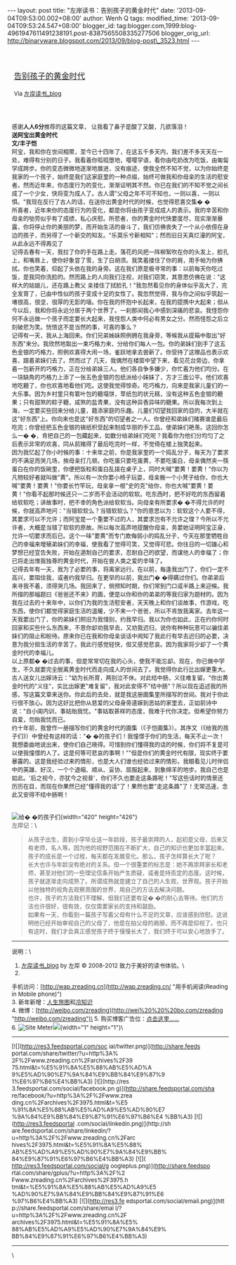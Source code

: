 --- layout: post title: "左岸读书：告别孩子的黄金时代" date:
'2013-09-04T09:53:00.002+08:00' author: Wenh Q tags: modified\_time:
'2013-09-04T09:53:24.547+08:00' blogger\_id:
tag:blogger.com,1999:blog-4961947611491238191.post-8387565508335277506
blogger\_orig\_url:
http://binaryware.blogspot.com/2013/09/blog-post\_3523.html ---
<div style="margin: 10px; padding: 5px;">

<div style="font-size: 18px;">

[\
告别孩子的黄金时代](http://zreading.cn.feedsportal.com/c/35042/f/647833/s/30be57fc/sc/38/l/0L0Szreading0Bcn0Carchives0C39750Bhtml/story01.htm)

</div>

<div style="font-size: 13px;">

Via [左岸读书\_blog](http://www.zreading.cn/)

</div>

</div>

<div style="font-size: 13px; padding: 15px 0 10px 10px;">

感谢**人人6分**推荐的这篇文章， 让我看了鼻子是酸了又酸，几欲落泪！\
**送阿宝出黄金时代**\
**文/丰子恺**\
阿宝，我和你在世间相聚，至今已十四年了，在这五千多天内，我们差不多天天在一处，难得有分别的日子。我看着你呱呱堕地，嘤嘤学语，看你由吃奶改为吃饭，由匍匐学成跨步。你的变态微微地逐渐地展进，没有痕迹，使我全然不知不觉，以为你始终是我家的一个孩子，始终是我们这家庭里的一种点缀，始终可做我和你母亲的生活的慰安者。然而近年来，你态度行为的变化，渐渐证明其不然。你已在我们的不知不觉之间长成了一个少女，快将变为成人了。古人谓"父母之年不可不知也，一则以喜，一则以惧。"我现在反行了古人的话，在送你出黄金时代的时候，也觉得悲喜交集�
�\
所喜者，近年来你的态度行为的变化，都是你将由孩子变成成人的表示。我的辛苦和你母亲的劬劳似乎有了成绩，私心庆慰。所悲者，你的黄金时代快要度尽，现实渐渐暴露，你将停止你的美丽的梦，而开始生活的奋斗了，我们仿佛丧失了一个从小依傍在身边的孩子，而另得了一个新交的知友。"乐莫乐兮新相知"；然而旧日天真烂漫的阿宝，从此永远不得再见了\
记得去春有一天，我拉了你的手在路上走。落花的风把一阵柳絮吹在你的头发上，脸孔上，和嘴唇上，使你好象冒了雪，生了白胡须。我笑着搂住了你的肩，用手帕为你拂拭。你也笑着，仰起了头依在我的身旁。这在我们原是极寻常的事：以前每天你吃过饭，是我同你洗脸的。然而路上的人向我们注视，对我们窃笑，其意思仿佛在说："这样大的姑娘儿，还在路上教父
亲搂住了拭脸孔！"我忽然看见你的身体似乎高大了，完全发育了，已由中性似的孩子变成十足的女性了。我忽然觉得，我与你之间似乎筑起一堵很高，很坚，很厚的无影的墙。你在我的怀抱中长起来，在我的提携中大起来；但从今以后，我和你将永远分居于两个世界了。一刹那间我心中感到深痛的悲哀。我怪怨你何不永远做一个孩子而定要长大起来，我怪怨人类中何必有男女之分。然而怪怨之后立刻破悲为笑。恍悟这不是当然的事，可喜的事么？\
记得有一天，我从上海回来。你们兄弟姊妹照例拥在我身旁，等候我从提箱中取出"好东西"来分。我欣然地取出一束巧格力来，分给你们每人一包。你的弟妹们到手了这五色金银的巧格力，照例欢喜得大闹一场，雀跃地拿去尝新了。你受持了这赠品也表示欢喜，跟着弟妹们去了。然而过了
几天，我偶然在楼窗中望下来，看见花台旁边，你拿着一包新开的巧格力，正在分给弟妹三人。他们各自争多嫌少，你忙着为他们均分。在一块缺角的巧格力上添了一张五色金银的包纸派给小妹妹了，方才三面公平。他们欢喜地吃糖了，你也欢喜地看他们吃。这使我觉得惊奇。吃巧格力，向来是我家儿童们的一大乐事。因为乡村里只有箬叶包的糖塌饼，草纸包的状元糕，没有这种五色金银的糖果；只有甜煞的粽子糖，咸煞的盐青果，没有这种异香异味的糖果。所以我每次到上海，一定要买些回来分给儿童，籍添家庭的乐趣。儿童们切望我回家的目的，大半就在这"好东西"上。你向来也是这"好东西"的切望者之一人。你曾经和弟妹们赌赛谁是最后吃完；你曾经把五色金银的锡纸积受起来制成华丽的手工品，使弟妹们艳羡。这回你怎么一�
�，肯把自己的一包藏起来，如数分给弟妹们吃呢？我看你为他们分均匀了之后表示非常的欢喜，同从前赌得了最后吃完时一样，不觉倚在楼上独笑起来。\
因为我忆起了你小时候的事：十来年之前，你是我家里的一个捣乱分子，每天为了要求的不满足而哭几场，挨母亲打几顿。你吃蛋只要吃蛋黄，不要吃蛋白，母亲偶然夹一筷蛋白在你的饭碗里，你便把饭粒和蛋白乱拨在桌子上，同时大喊"要黄！要黄！"你以为凡物较好者就叫做"黄"。所以有一次你要小椅子玩耍，母亲搬一个小凳子给你，你也大喊"要黄！要黄！"你要长竹竿玩，母亲拿一根"史的克"给你，你也大喊"要黄！要黄！"你看不起那时候还只一二岁而不会活动的软软。吃东西时，把不好吃的东西留着给软软吃；讲故事时，把不幸的角色派给软软当。向母亲有所要求�
�不得允许的时候，你就高声地问："当错软软么？当错软软么？"你的意思以为：软软这个人要不得，其要求可以不允许；而阿宝是一个重要不过的人，其要求岂有不允许之理？今所以不允许者，大概是当错了软软的原故。所以每次高声地提醒你母亲，务要她证明阿宝正身，允许一切要求而后已。这个一味"要黄"而专门欺侮弱小的捣乱分子，今天在那里牺牲自己的幸福来增殖弟妹们的幸福，使我看了觉得可笑，又觉得可悲。你往日的一切雄心和梦想已经宣告失败，开始在遏制自己的要求，忍耐自己的欲望，而谋他人的幸福了；你已将走出惟我独尊的黄金时代，开始在尝人类之爱的辛味了。\
记得去年有一天，我为了必要的事，将离家远行。在以前，每逢我出门了，你们一定不高兴，要阻住我，或者约我早归。在更早的以前，我出门�
�得瞒过你们。你弟弟后来寻我不着，须得哭几场。我回来了，倘预知时期，你们常到门口或半路上来迎候。我所描的那幅题曰《爸爸还不来》的画，便是以你和你的弟弟的等我归家为题材的。因为我在过去的十来年中，以你们为我的生活慰安者，天天晚上和你们谈故事，作游戏，吃东西，使你们都觉得家庭生活的温暖，少不来一个爸爸，所以不肯放我离家。去年这一天我要出门了，你的弟妹们照旧为我惜别，约我早归。我以为你也如此，正在约你何时回家和买些什么东西来，不意你却劝我早去，又劝我迟归，说你有种种玩意可以骗住弟妹们的阻止和盼待。原来你已在我和你母亲谈话中闻知了我此行有早去迟归的必要，决意为我分担生活的辛苦了。我此行感觉轻快，但又感觉悲哀。因为我家将少却了一个黄金时代的幸福儿。\
以上原都�
�过去的事，但是常常切在我的心头，使我不能忘却。现在，你已做中学生，不久就要完全脱离黄金时代而走向成人的世间去了。我觉得你此行比出嫁更重大。古人送女儿出嫁诗云："幼为长所育，两别泣不休。对此结中肠，义往难复留。"你出黄金时代的"义往"，实比出嫁更"难复留"，我对此安得不"结中肠"？所以现在追述我的所感，写这篇文章来送你。你此后的去处，就是我这册画集里所描写的世间。我对于你此行很不放心。因为这好比把你从慈爱的父母身旁遣嫁到恶姑的家里去，正如前诗中说："自小闺内训，事姑贻我忧。"事姑取甚样的态度，我难于代你决定。但希望你努力自爱，勿贻我忧而已。\
约十年前，我曾作一册描写你们的黄金时代的画集（《子恺画集》）。其序文（《给我的孩子们》）中曾经有这样的话："�
�的孩子们！我憧憬于你们的生活，每天不止一次！我想委曲地说出来，使你们自己晓得。可惜到你们懂得我的话的时候，你们将不复是可以使我憧憬的人了。这是何等可悲哀的事啊！""但是你们的黄金时代有限，现实终于要暴露的。这是我经验过来的情形，也是大人们谁也经验过来的情形。我眼看见儿时伴侣中的英雄、好汉，一个个退缩、顺从、妥协、屈服起来，到象绵羊的地步。我自己也是如此。'后之视今，亦犹今之视昔'，你们不久也要走这条路呢！"写这些话时的情景还历历在目，而现在你果然已经"懂得我的话"了！果然也要"走这条路"了！无常迅速，念此又安得不结中肠啊！\
\
\
![给�
�的孩子们](http://www.zreading.net/wp-content/uploads/2013/09/hjsd.jpg){width="420"
height="426"}\
<span style="color: #888888;">**左岸记：**</span>\
> 从孩子出生，直到小学毕业这一年龄段，孩子最崇拜的人，起初是父母，后来又有老师，名人等。因为他的视野范围在不断扩大，自己的知识也更加丰富起来。孩子的成长是一个过程，每天都在发展变化。那么，孩子怎样算长大了呢？\
> 长大也许与年龄没有绝对的关系。但一个很重要的标志是：她不再崇拜家长和老师，甚至对他们的一些理论信条开始产生质疑，或者是持否定的态度。这时候，孩子就逐渐走向成熟了。所谓成熟就是建立了自己的人生观，世界观。孩子开始以他独特的视角去观察周围的世界，用自己的方法去解决问题。\
> 也许，孩子的方法我们不理解，但我们还要有足�
> �的耐心去等待。他们的方法也许很好，很有效，仅仅需要家长的支持和鼓励。\
> 如果有一天，你看到一篇孩子写着父母有什么不足的文章，应该感到欣慰。这说明他已经开始审视自己的父母了，他是在拍父母的肩膀，而不再是仰视了。也只有这时，我们才会真正感觉孩子终于慢慢长大了，我们终于可以安心地放手了。

------------------------------------------------------------------------

说明：\
1. [左岸读书\_blog](http://zreading.cn/) by 左岸 © 2008-2012
致力于美好的读书体验。\
2.
手机访问：[http://wap.zreading.cn](http://wap.zreading.cn/ "用手机阅读(Reading in Mobile phone)")\
3.
新年新增：[人生旅图](http://www.zreading.net/ "人生旅图")和[冷知识](http://www.zreading.net/lenzhishi "冷知识")\
4.
微博：[http://weibo.com/zreading](http://wei%20%20%20bo.com/zreading "http://weibo.com/zreading")\
5.
购买博客广告位：[点击这里……](http://www.zreading.cn/about#ad "看了会心动!")\
6. ![Site
Meter](http://s12.sitemeter.com/meter.asp?site=s12zxfclz)![](http://zreading.cn.feedsportal.com/c/35042/f/647833/s/30be57fc/sc/38/mf.gif){width="1"
height="1"}\
<div>

  ------------------------------------ ------------------------------------
  [![](http://res3.feedsportal.com/soc 
  ial/twitter.png)](http://share.feeds 
  portal.com/share/twitter/?u=http%3A% 
  2F%2Fwww.zreading.cn%2Farchives%2F39 
  75.html&t=%E5%91%8A%E5%88%AB%E5%AD%A 
  9%E5%AD%90%E7%9A%84%E9%BB%84%E9%87%9 
  1%E6%97%B6%E4%BB%A3) [![](http://res 
  3.feedsportal.com/social/facebook.pn 
  g)](http://share.feedsportal.com/sha 
  re/facebook/?u=http%3A%2F%2Fwww.zrea 
  ding.cn%2Farchives%2F3975.html&t=%E5 
  %91%8A%E5%88%AB%E5%AD%A9%E5%AD%90%E7 
  %9A%84%E9%BB%84%E9%87%91%E6%97%B6%E4 
  %BB%A3) [![](http://res3.feedsportal 
  .com/social/linkedin.png)](http://sh 
  are.feedsportal.com/share/linkedin/? 
  u=http%3A%2F%2Fwww.zreading.cn%2Farc 
  hives%2F3975.html&t=%E5%91%8A%E5%88% 
  AB%E5%AD%A9%E5%AD%90%E7%9A%84%E9%BB% 
  84%E9%87%91%E6%97%B6%E4%BB%A3) [![]( 
  http://res3.feedsportal.com/social/g 
  oogleplus.png)](http://share.feedspo 
  rtal.com/share/gplus/?u=http%3A%2F%2 
  Fwww.zreading.cn%2Farchives%2F3975.h 
  tml&t=%E5%91%8A%E5%88%AB%E5%AD%A9%E5 
  %AD%90%E7%9A%84%E9%BB%84%E9%87%91%E6 
  %97%B6%E4%BB%A3) [![](http://res3.fe 
  edsportal.com/social/email.png)](htt 
  p://share.feedsportal.com/share/emai 
  l/?u=http%3A%2F%2Fwww.zreading.cn%2F 
  archives%2F3975.html&t=%E5%91%8A%E5% 
  88%AB%E5%AD%A9%E5%AD%90%E7%9A%84%E9% 
  BB%84%E9%87%91%E6%97%B6%E4%BB%A3)    
  ------------------------------------ ------------------------------------

</div>

\

</div>
